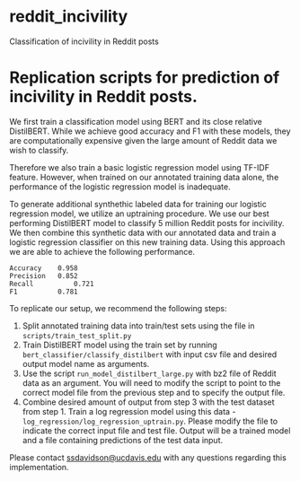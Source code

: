 # reddit_incivility
Classification of incivility in Reddit posts

# Replication scripts for prediction of incivility in Reddit posts.

We first train a classification model using BERT and its close relative DistilBERT. While we achieve good accuracy and F1 with these models, they are computationally expensive given the large amount of Reddit data we wish to classify. 

Therefore we also train a basic logistic regression model using TF-IDF feature. However, when trained on our annotated training data alone, the performance of the logistic regression model is inadequate.

To generate additional synthethic labeled data for training our logistic regression model, we utilize an uptraining procedure. We use our best performing DistilBERT model to classify 5 million Reddit posts for incivility. We then combine this synthetic data with our annotated data and train a logistic regression classifier on this new training data. Using this approach we are able to achieve the following performance.

```
Accuracy	0.958
Precision	0.852
Recall	        0.721
F1	        0.781
```

To replicate our setup, we recommend the following steps:

1) Split annotated training data into train/test sets using the file in `scripts/train_test_split.py`
2) Train DistilBERT model using the train set by running `bert_classifier/classify_distilbert` with input csv file and desired output model name as arguments.
3) Use the script `run_model_distilbert_large.py` with bz2 file of Reddit data as an argument. You will need to modify the script to point to the correct model file from the previous step and to specify the output file.
4) Combine desired amount of output from step 3 with the test dataset from step 1. Train a log regression model using this data - `log_regression/log_regression_uptrain.py`. Please modify the file to indicate the correct input file and test file. Output will be a trained model and a file containing predictions of the test data input.

Please contact ssdavidson@ucdavis.edu with any questions regarding this implementation.


